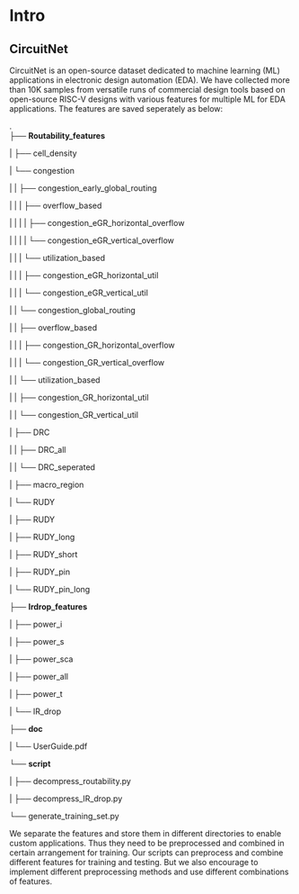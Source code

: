 # Intro

## CircuitNet

CircuitNet is an open-source dataset dedicated to machine learning (ML) applications in electronic design automation (EDA). We have collected more than 10K samples from versatile runs of commercial design tools based on open-source RISC-V designs with various features for multiple ML for EDA applications. The features are saved seperately as below:


.               
├── **Routability_features**  

| ├── cell_density

| └── congestion

<!-- | | ├── ... -->

| | ├── congestion_early_global_routing

| | | ├── overflow_based

| | | | ├── congestion_eGR_horizontal_overflow

| | | | └── congestion_eGR_vertical_overflow

| | | └── utilization_based

| | |   ├── congestion_eGR_horizontal_util

| | |   └── congestion_eGR_vertical_util

| | └── congestion_global_routing

| |   ├── overflow_based

| |   | ├── congestion_GR_horizontal_overflow

| |   | └── congestion_GR_vertical_overflow

| |   └── utilization_based

| |     ├── congestion_GR_horizontal_util

| |     └── congestion_GR_vertical_util

| ├── DRC

| | ├── DRC_all

| | └── DRC_seperated

| ├── macro_region

| └── RUDY

|   ├── RUDY

|   ├── RUDY_long

|   ├── RUDY_short

|   ├── RUDY_pin

|   └── RUDY_pin_long

├── **Irdrop_features**  

| ├── power_i

| ├── power_s

| ├── power_sca

| ├── power_all

| ├── power_t

| └── IR_drop

├── **doc**

| └── UserGuide.pdf  

└── **script**  

| ├── decompress_routability.py

| ├── decompress_IR_drop.py

  └── generate_training_set.py

<!-- <pre class="folder-tree">
  Routability_features
    cell_density
    congestion
      congestion_early_global_routing
        overflow_based
          congestion_eGR_horizontal_overflow
          congestion_eGR_vertical_overflow
        utilization_based
          congestion_eGR_horizontal_util
          congestion_eGR_vertical_util
      congestion_global_routing
        overflow_based
          congestion_GR_horizontal_overflow
          congestion_GR_vertical_overflow
        utilization_based
          congestion_GR_horizontal_util
          congestion_GR_vertical_util
    drc
      drc_all
      drc_seperated
    macro_region
    RUDY
      RUDY
      long_RUDY
      short_RUDY
      pin_RUDY
      long_pin_RUDY
  Irdrop_features
    Power
      Power_i
      Power_s
      Power_sca
      Power_all
      Power_t
    ir_drop
    doc
      UserGuide.pdf  
  script
    code
    generate_training_set.py
</pre> -->


  We separate the features and store them in different directories to enable custom applications. Thus they need to be preprocessed and combined in certain arrangement for training.  Our scripts can preprocess and combine different features for training and testing.  But we also encourage to implement different preprocessing methods and use different combinations of features.

<!-- To evaluate the dataset, we have implement 7 models on 3 tasks, i.e. congestion prediction, DRC violations prediction, IR drop prediction. The implemention code is also open-sourced, and we also provide script for generating traing set in these experiments so that you will be able to reproduce our results. On the other hand, you can use the script as guide for implementing your own method. -->



<!-- <script src="./folder-tree.js"></script>
  <script>
    var elements = document.getElementsByClassName('folder-tree'),
        length = elements.length;

    for (var i = length - 1; i >= 0; --i) {
      var node = elements[i],
          container = document.createElement('span');
      container.innerHTML = folderTree(node.innerHTML);

      node.parentNode.replaceChild(container.firstChild, node);
    }
  </script>
</body> -->